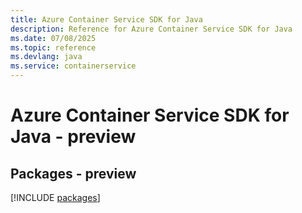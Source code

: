 ```yaml
---
title: Azure Container Service SDK for Java
description: Reference for Azure Container Service SDK for Java
ms.date: 07/08/2025
ms.topic: reference
ms.devlang: java
ms.service: containerservice
---
```

# Azure Container Service SDK for Java - preview
## Packages - preview
[!INCLUDE [packages](container-service-index.md)]